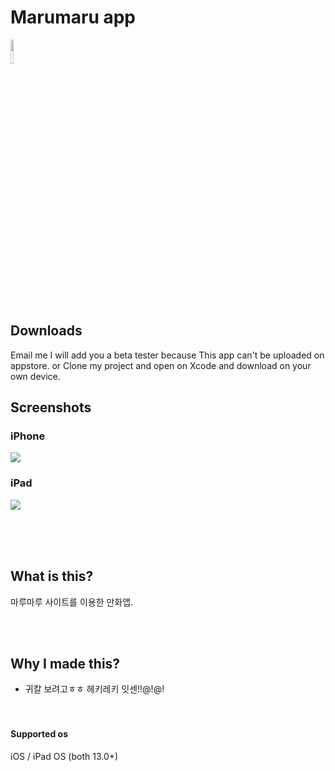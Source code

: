 # Marumaru app
<img src="https://user-images.githubusercontent.com/63496607/123590904-4c932280-d826-11eb-8305-077c7eb9c86e.png" width="10%"></img>
<br><br><br>

Downloads
------------
Email me I will add you a beta tester because This app can't be uploaded on appstore.
or Clone my project and open on Xcode and download on your own device.

Screenshots
 ------------
 ### iPhone<br>
 <img src="https://user-images.githubusercontent.com/63496607/123590928-56b52100-d826-11eb-9d61-0454cb158cc8.png" ></img>

 ### iPad<br>
 <img src="https://user-images.githubusercontent.com/63496607/123590946-5c126b80-d826-11eb-9cf9-f64c20fdb878.png" ></img>

 <br><br><br>


 ## What is this?
마루마루 사이트를 이용한 만화앱.

 <br><br>


 ## Why I made this?
 + 귀칼 보려고ㅎㅎ 헤키레키 잇센!!@!@!
 <br><br><br>


 #### Supported os
 iOS / iPad OS (both 13.0+)
 <br>
